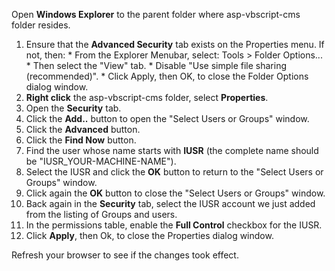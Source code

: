 Open **Windows Explorer** to the parent folder where asp-vbscript-cms folder resides.

  1. Ensure that the **Advanced Security** tab exists on the Properties menu. If not, then:
    * From the Explorer Menubar, select:  Tools > Folder Options...
    * Then select the "View" tab.
    * Disable "Use simple file sharing (recommended)".
    * Click Apply, then OK, to close the Folder Options dialog window.
  1. **Right click** the asp-vbscript-cms folder, select **Properties**.
  1. Open the **Security** tab.
  1. Click the **Add..** button to open the "Select Users or Groups" window.
  1. Click the **Advanced** button.
  1. Click the **Find Now** button.
  1. Find the user whose name starts with **IUSR** (the complete name should be "IUSR\_YOUR-MACHINE-NAME").
  1. Select the IUSR and click the **OK** button to return to the "Select Users or Groups" window.
  1. Click again the **OK** button to close the "Select Users or Groups" window.
  1. Back again in the **Security** tab, select the IUSR account we just added from the listing of Groups and users.
  1. In the permissions table, enable the **Full Control** checkbox for the IUSR.
  1. Click **Apply**, then Ok, to close the Properties dialog window.

Refresh your browser to see if the changes took effect.